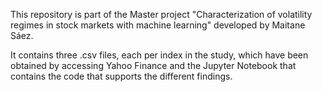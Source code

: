 This repository is part of the Master project "Characterization of volatility regimes in stock markets with machine learning" developed by Maitane Sáez.

It contains three .csv files, each per index in the study, which have been obtained by accessing Yahoo Finance and the Jupyter Notebook that contains the code that supports the different findings.
